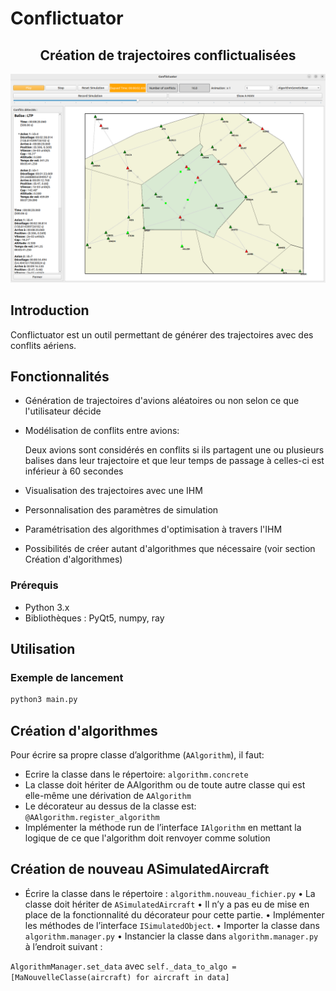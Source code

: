 # Conflictuator
## <div align="center">Création de trajectoires conflictualisées</div>

<div align="center">
  <img src="./images/ihm_exemple.png" alt="Illustration du projet" />
</div>


## Introduction
Conflictuator est un outil permettant de générer des trajectoires avec des conflits aériens.

## Fonctionnalités
- Génération de trajectoires d'avions aléatoires ou non selon ce que l'utilisateur décide
- Modélisation de conflits entre avions: 

    Deux avions sont considérés en conflits si ils partagent une ou plusieurs balises dans leur trajectoire et que leur temps de passage à celles-ci est inférieur à 60 secondes
- Visualisation des trajectoires avec une IHM
- Personnalisation des paramètres de simulation
- Paramétrisation des algorithmes d'optimisation à travers l'IHM
- Possibilités de créer autant d'algorithmes que nécessaire (voir section Création d'algorithmes)

### Prérequis
- Python 3.x
- Bibliothèques : PyQt5, numpy, ray

## Utilisation

### Exemple de lancement
```bash
python3 main.py
```

## Création d'algorithmes

Pour écrire sa propre classe d’algorithme (```AAlgorithm```), il faut:
- Ecrire la classe dans le répertoire: ```algorithm.concrete```
- La classe doit hériter de AAlgorithm ou de toute autre classe qui est elle-même une dérivation
de ```AAlgorithm```
- Le décorateur au dessus de la classe est: ```@AAlgorithm.register_algorithm```
- Implémenter la méthode run de l’interface ```IAlgorithm``` en mettant la logique de ce que l'algorithm doit renvoyer comme solution

## Création de nouveau ASimulatedAircraft

- Écrire la classe dans le répertoire : ```algorithm.nouveau_fichier.py```
• La classe doit hériter de ```ASimulatedAircraft```
• Il n’y a pas eu de mise en place de la fonctionnalité du décorateur pour cette partie.
• Implémenter les méthodes de l’interface ```ISimulatedObject```.
• Importer la classe dans ```algorithm.manager.py```
• Instancier la classe dans ```algorithm.manager.py``` à l’endroit suivant :

```AlgorithmManager.set_data``` avec ```self._data_to_algo = [MaNouvelleClasse(aircraft) for aircraft in data]```